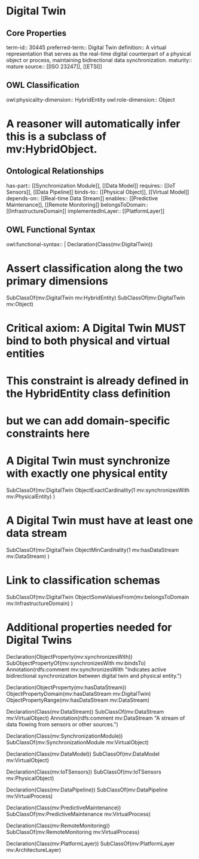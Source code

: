 # Digital Twin

## Core Properties

term-id:: 30445
preferred-term:: Digital Twin
definition:: A virtual representation that serves as the real-time digital counterpart of a physical object or process, maintaining bidirectional data synchronization.
maturity:: mature
source:: [[ISO 23247]], [[ETSI]]

## OWL Classification

owl:physicality-dimension:: HybridEntity
owl:role-dimension:: Object

# A reasoner will automatically infer this is a subclass of mv:HybridObject.

## Ontological Relationships

has-part:: [[Synchronization Module]], [[Data Model]]
requires:: [[IoT Sensors]], [[Data Pipeline]]
binds-to:: [[Physical Object]], [[Virtual Model]]
depends-on:: [[Real-time Data Stream]]
enables:: [[Predictive Maintenance]], [[Remote Monitoring]]
belongsToDomain:: [[InfrastructureDomain]]
implementedInLayer:: [[PlatformLayer]]

## OWL Functional Syntax

owl:functional-syntax:: |
  Declaration(Class(mv:DigitalTwin))

  # Assert classification along the two primary dimensions
  SubClassOf(mv:DigitalTwin mv:HybridEntity)
  SubClassOf(mv:DigitalTwin mv:Object)

  # Critical axiom: A Digital Twin MUST bind to both physical and virtual entities
  # This constraint is already defined in the HybridEntity class definition
  # but we can add domain-specific constraints here

  # A Digital Twin must synchronize with exactly one physical entity
  SubClassOf(mv:DigitalTwin
    ObjectExactCardinality(1 mv:synchronizesWith mv:PhysicalEntity)
  )

  # A Digital Twin must have at least one data stream
  SubClassOf(mv:DigitalTwin
    ObjectMinCardinality(1 mv:hasDataStream mv:DataStream)
  )

  # Link to classification schemas
  SubClassOf(mv:DigitalTwin
    ObjectSomeValuesFrom(mv:belongsToDomain mv:InfrastructureDomain)
  )

  # Additional properties needed for Digital Twins
  Declaration(ObjectProperty(mv:synchronizesWith))
  SubObjectPropertyOf(mv:synchronizesWith mv:bindsTo)
  Annotation(rdfs:comment mv:synchronizesWith "Indicates active bidirectional synchronization between digital twin and physical entity.")

  Declaration(ObjectProperty(mv:hasDataStream))
  ObjectPropertyDomain(mv:hasDataStream mv:DigitalTwin)
  ObjectPropertyRange(mv:hasDataStream mv:DataStream)

  Declaration(Class(mv:DataStream))
  SubClassOf(mv:DataStream mv:VirtualObject)
  Annotation(rdfs:comment mv:DataStream "A stream of data flowing from sensors or other sources.")

  Declaration(Class(mv:SynchronizationModule))
  SubClassOf(mv:SynchronizationModule mv:VirtualObject)

  Declaration(Class(mv:DataModel))
  SubClassOf(mv:DataModel mv:VirtualObject)

  Declaration(Class(mv:IoTSensors))
  SubClassOf(mv:IoTSensors mv:PhysicalObject)

  Declaration(Class(mv:DataPipeline))
  SubClassOf(mv:DataPipeline mv:VirtualProcess)

  Declaration(Class(mv:PredictiveMaintenance))
  SubClassOf(mv:PredictiveMaintenance mv:VirtualProcess)

  Declaration(Class(mv:RemoteMonitoring))
  SubClassOf(mv:RemoteMonitoring mv:VirtualProcess)

  Declaration(Class(mv:PlatformLayer))
  SubClassOf(mv:PlatformLayer mv:ArchitectureLayer)
